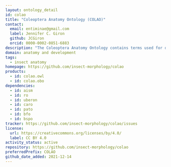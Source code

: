 ```yaml
---
layout: ontology_detail
id: colao
title: "Coleoptera Anatomy Ontology (COLAO)"
contact:
  email: entiminae@gmail.com
  label: Jennifer C. Giron
  github: JCGiron
  orcid: 0000-0002-0851-6883
description: "The Coleoptera Anatomy Ontology contains terms used for describing the anatomy and phenotype of beetles in biodiversity research. It has been built using the Ontology Develoment Kit, with the Ontology for the Anatomy of the Insect Skeleto-Muscular system (AISM) as a backbone."
domain: anatomy and development
tags:
  - insect anatomy
homepage: https://github.com/insect-morphology/colao
products:
  - id: colao.owl
  - id: colao.obo
dependencies:
  - id: aism
  - id: ro
  - id: uberon
  - id: caro
  - id: pato
  - id: bfo
  - id: bspo
tracker: https://github.com/insect-morphology/colao/issues
license:
  url: https://creativecommons.org/licenses/by/4.0/
  label: CC BY 4.0
activity_status: active
repository: https://github.com/insect-morphology/colao
preferredPrefix: COLAO
github_date_added: 2021-12-14
---
```

